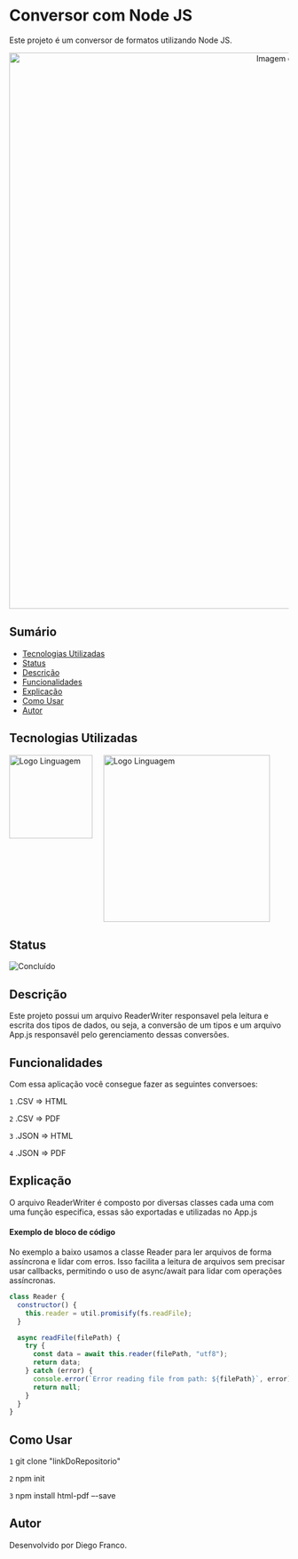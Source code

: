 # Conversor com Node JS

Este projeto é um conversor de formatos utilizando Node JS.

<div align="center">
  <img src="img/logo.png" alt="Imagem do Projeto" width="1000">
</div>

## Sumário

- [Tecnologias Utilizadas](#tecnologias-utilizadas)
- [Status](#status)
- [Descrição](#descrição)
- [Funcionalidades](#funcionalidades)
- [Explicação](#explicação)
- [Como Usar](#como-usar)
- [Autor](#autor)

## Tecnologias Utilizadas

<div style="display: flex; flex-direction: row;">
  <div style="margin-right: 20px; display: flex; justify-content: flex-start;">
    <img src="img/js.png" alt="Logo Linguagem" width="150"/>
  </div>
  <div style="margin-right: 20px; display: flex; justify-content: flex-start;">
    <img src="img/node.png" alt="Logo Linguagem" width="300"/>
  </div>
</div>

## Status

![Concluído](http://img.shields.io/static/v1?label=STATUS&message=CONCLUIDO&color=GREEN&style=for-the-badge)

<!-- -->

## Descrição

Este projeto possui um arquivo ReaderWriter responsavel pela leitura e escrita dos tipos de dados, ou seja, a conversão de um tipos e um arquivo App.js responsavél pelo gerenciamento dessas conversões.

## Funcionalidades

Com essa aplicação você consegue fazer as seguintes conversoes:

`1` .CSV => HTML

`2` .CSV => PDF

`3` .JSON => HTML

`4` .JSON => PDF

## Explicação

O arquivo ReaderWriter é composto por diversas classes cada uma com uma função especifica, essas são exportadas e utilizadas no App.js

#### Exemplo de bloco de código

No exemplo a baixo usamos a classe Reader para ler arquivos de forma assíncrona e lidar com erros.
Isso facilita a leitura de arquivos sem precisar usar callbacks, permitindo o uso de async/await para lidar com operações assíncronas.

```javascript
class Reader {
  constructor() {
    this.reader = util.promisify(fs.readFile);
  }

  async readFile(filePath) {
    try {
      const data = await this.reader(filePath, "utf8");
      return data;
    } catch (error) {
      console.error(`Error reading file from path: ${filePath}`, error);
      return null;
    }
  }
}
```

## Como Usar

`1` git clone "linkDoRepositorio"

`2` npm init

`3` npm install html-pdf –-save

## Autor

Desenvolvido por Diego Franco.
